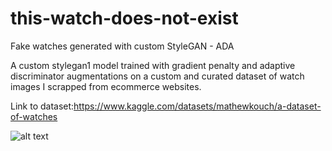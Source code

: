 # this-watch-does-not-exist
Fake watches generated with custom StyleGAN - ADA

A custom stylegan1 model trained with gradient penalty and adaptive discriminator augmentations on a custom and curated dataset of watch images I scrapped from ecommerce websites. 

Link to dataset:https://www.kaggle.com/datasets/mathewkouch/a-dataset-of-watches

![alt text](https://github.com/MathewKouch/this-watch-does-not-exist/blob/main/fakes.gif)


